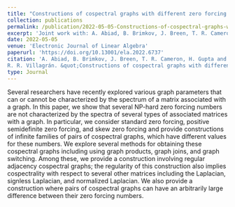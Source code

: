 ```yaml
---
title: "Constructions of cospectral graphs with different zero forcing numbers"
collection: publications
permalink: /publication/2022-05-05-Constructions-of-cospectral-graphs-with-different-zero-forcing-numbers
excerpt: 'Joint work with: A. Abiad, B. Brimkov, J. Breen, T. R. Cameron and H. Gupta'
date: 2022-05-05
venue: 'Electronic Journal of Linear Algebra'
paperurl: 'https://doi.org/10.13001/ela.2022.6737'
citation: 'A. Abiad, B. Brimkov, J. Breen, T. R. Cameron, H. Gupta and  
R. R. Villagrán. &quot;Constructions of cospectral graphs with different zero forcing numbers.&quot; <i> Electronic Journal of Linear Algebra</i>. 38 (2022), pp. 280-294.'
type: Journal
---
```


Several researchers have recently explored various graph parameters that can or cannot be characterized by the spectrum of a matrix associated with a graph. In this paper, we show that several NP-hard zero forcing numbers are not characterized by the spectra of several types of associated matrices with a graph. In particular, we consider standard zero forcing, positive semidefinite zero forcing, and skew zero forcing and provide constructions of infinite families of pairs of cospectral graphs, which have different values for these numbers. We explore several methods for obtaining these cospectral graphs including using graph products, graph joins, and graph switching. Among these, we provide a construction involving regular adjacency cospectral graphs; the regularity of this construction also implies cospectrality with respect to several other matrices including the Laplacian, signless Laplacian, and normalized Laplacian. We also provide a construction where pairs of cospectral graphs can have an arbitrarily large difference between their zero forcing numbers.
